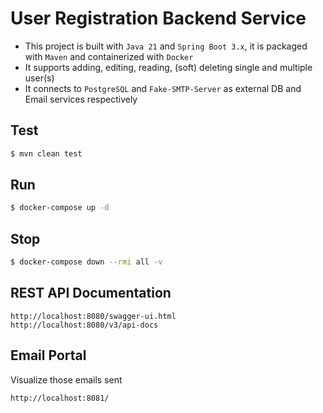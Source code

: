 # User Registration Backend Service

* This project is built with `Java 21` and `Spring Boot 3.x`, it is packaged with `Maven` and containerized with `Docker`
* It supports adding, editing, reading, (soft) deleting single and multiple user(s)
* It connects to `PostgreSQL` and `Fake-SMTP-Server` as external DB and Email services respectively

## Test

  ```bash
  $ mvn clean test
  ```

## Run

  ```bash
  $ docker-compose up -d
  ```

## Stop

  ```bash
  $ docker-compose down --rmi all -v
  ```

## REST API Documentation

  ```
  http://localhost:8080/swagger-ui.html
  http://localhost:8080/v3/api-docs
  ```

## Email Portal 

Visualize those emails sent

  ```
  http://localhost:8081/
  ```
